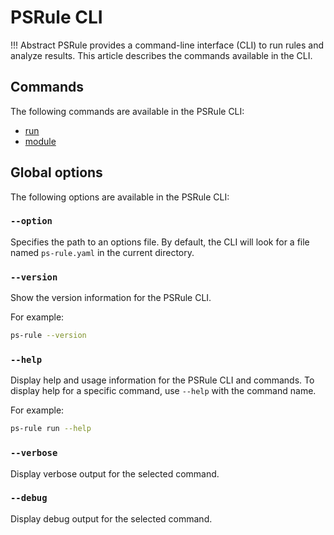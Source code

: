 # PSRule CLI

!!! Abstract
    PSRule provides a command-line interface (CLI) to run rules and analyze results.
    This article describes the commands available in the CLI.

## Commands

The following commands are available in the PSRule CLI:

- [run](./run.md)
- [module](./module.md)

## Global options

The following options are available in the PSRule CLI:

### `--option`

Specifies the path to an options file.
By default, the CLI will look for a file named `ps-rule.yaml` in the current directory.

### `--version`

Show the version information for the PSRule CLI.

For example:

```bash
ps-rule --version
```

### `--help`

Display help and usage information for the PSRule CLI and commands.
To display help for a specific command, use `--help` with the command name.

For example:

```bash
ps-rule run --help
```

### `--verbose`

Display verbose output for the selected command.

### `--debug`

Display debug output for the selected command.
